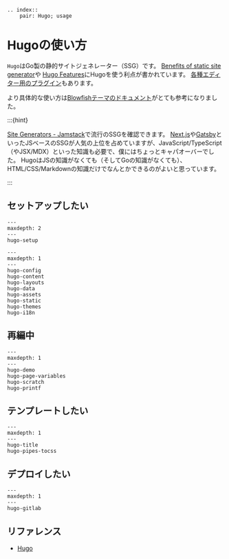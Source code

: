 ```{eval-rst}
.. index::
    pair: Hugo; usage
```

# Hugoの使い方

``Hugo``はGo製の静的サイトジェネレーター（SSG）です。
[Benefits of static site generator](https://gohugo.io/about/benefits/)や
[Hugo Features](https://gohugo.io/about/features/)にHugoを使う利点が書かれています。
[各種エディター用のプラグイン](https://gohugo.io/tools/editors/)もあります。

より具体的な使い方は[Blowfishテーマのドキュメント](https://blowfish.page/docs/)がとても参考になりました。

:::{hint}

[Site Generators - Jamstack](https://jamstack.org/generators/)で流行のSSGを確認できます。
[Next.js](https://nextjs.org/)や[Gatsby](https://www.gatsbyjs.com/)といったJSベースのSSGが人気の上位を占めていますが、JavaScript/TypeScript（やJSX/MDX）といった知識も必要で、僕にはちょっとキャパオーバーでした。
HugoはJSの知識がなくても（そしてGoの知識がなくても）、HTML/CSS/Markdownの知識だけでなんとかできるのがよいと思っています。

:::

## セットアップしたい

```{toctree}
---
maxdepth: 2
---
hugo-setup
```

```{toctree}
---
maxdepth: 1
---
hugo-config
hugo-content
hugo-layouts
hugo-data
hugo-assets
hugo-static
hugo-themes
hugo-i18n
```

## 再編中

```{toctree}
---
maxdepth: 1
---
hugo-demo
hugo-page-variables
hugo-scratch
hugo-printf
```

## テンプレートしたい

```{toctree}
---
maxdepth: 1
---
hugo-title
hugo-pipes-tocss
```

## デプロイしたい

```{toctree}
---
maxdepth: 1
---
hugo-gitlab
```

## リファレンス

- [Hugo](https://gohugo.io/)
